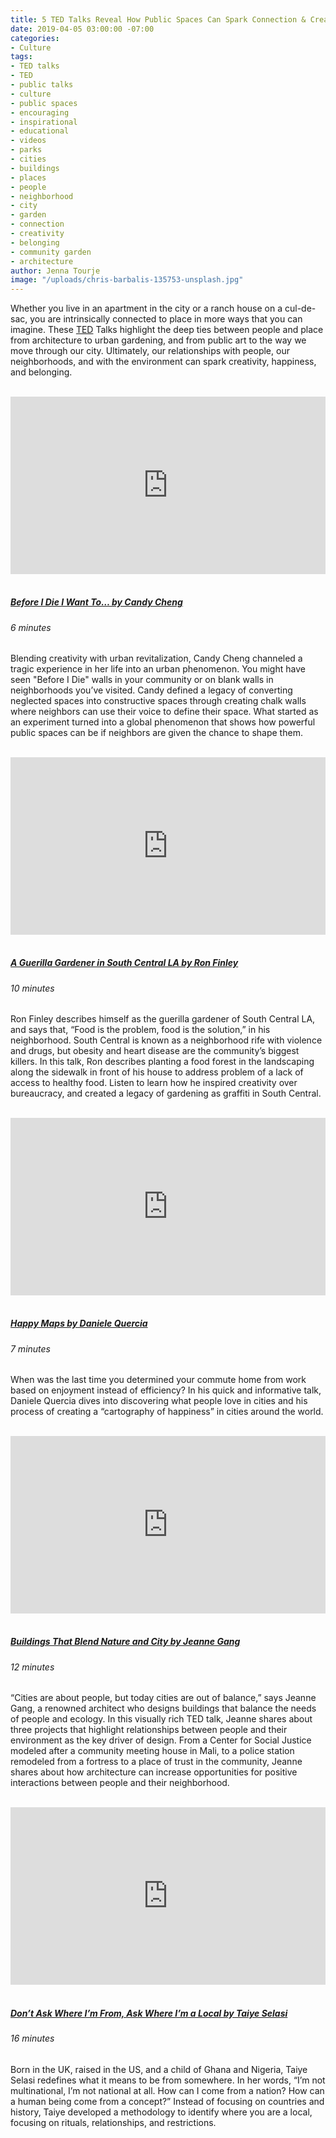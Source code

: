 ```yaml
---
title: 5 TED Talks Reveal How Public Spaces Can Spark Connection & Creativity
date: 2019-04-05 03:00:00 -07:00
categories:
- Culture
tags:
- TED talks
- TED
- public talks
- culture
- public spaces
- encouraging
- inspirational
- educational
- videos
- parks
- cities
- buildings
- places
- people
- neighborhood
- city
- garden
- connection
- creativity
- belonging
- community garden
- architecture
author: Jenna Tourje
image: "/uploads/chris-barbalis-135753-unsplash.jpg"
---
```


Whether you live in an apartment in the city or a ranch house on a cul-de-sac, you are intrinsically connected to place in more ways that you can imagine. These [TED](https://www.ted.com/#/) Talks highlight the deep ties between people and place from architecture to urban gardening, and from public art to the way we move through our city. Ultimately, our relationships with people, our neighborhoods, and with the environment can spark creativity, happiness, and belonging.

<br>

<div style="max-width:854px"><div style="position:relative;height:0;padding-bottom:56.25%"><iframe src="https://embed.ted.com/talks/candy_chang_before_i_die_i_want_to" width="854" height="480" style="position:absolute;left:0;top:0;width:100%;height:100%" frameborder="0" scrolling="no" allowfullscreen></iframe></div></div> 

<br>

##### [Before I Die I Want To… by Candy Cheng](https://www.ted.com/talks/candy_chang_before_i_die_i_want_to)  
###### 6 minutes

Blending creativity with urban revitalization, Candy Cheng channeled a tragic experience in her life into an urban phenomenon. You might have seen "Before I Die" walls in your community or on blank walls in neighborhoods you’ve visited. Candy defined a legacy of converting neglected spaces into constructive spaces through creating chalk walls where neighbors can use their voice to define their space. What started as an experiment turned into a global phenomenon that shows how powerful public spaces can be if neighbors are given the chance to shape them.

<br>

<div style="max-width:854px"><div style="position:relative;height:0;padding-bottom:56.25%"><iframe src="https://embed.ted.com/talks/lang/en/ron_finley_a_guerilla_gardener_in_south_central_la" width="854" height="480" style="position:absolute;left:0;top:0;width:100%;height:100%" frameborder="0" scrolling="no" allowfullscreen></iframe></div></div>

<br>

##### [A Guerilla Gardener in South Central LA by Ron Finley](https://www.ted.com/talks/ron_finley_a_guerilla_gardener_in_south_central_la?language=en)  
###### 10 minutes

Ron Finley describes himself as the guerilla gardener of South Central LA, and says that, “Food is the problem, food is the solution,” in his neighborhood. South Central is known as a neighborhood rife with violence and drugs, but obesity and heart disease are the community’s biggest killers. In this talk, Ron describes planting a food forest in the landscaping along the sidewalk in front of his house to address problem of a lack of access to healthy food. Listen to learn how he inspired creativity over bureaucracy, and created a legacy of gardening as graffiti in South Central. 

<br>

<div style="max-width:854px"><div style="position:relative;height:0;padding-bottom:56.25%"><iframe src="https://embed.ted.com/talks/daniele_quercia_happy_maps" width="854" height="480" style="position:absolute;left:0;top:0;width:100%;height:100%" frameborder="0" scrolling="no" allowfullscreen></iframe></div></div>

<br>

##### [Happy Maps by Daniele Quercia](https://www.ted.com/talks/daniele_quercia_happy_maps)  
###### 7 minutes

When was the last time you determined your commute home from work based on enjoyment instead of efficiency? In his quick and informative talk, Daniele Quercia dives into discovering what people love in cities and his process of creating a “cartography of happiness” in cities around the world. 

<br>

<div style="max-width:854px"><div style="position:relative;height:0;padding-bottom:56.25%"><iframe src="https://embed.ted.com/talks/jeanne_gang_buildings_that_blend_nature_and_city" width="854" height="480" style="position:absolute;left:0;top:0;width:100%;height:100%" frameborder="0" scrolling="no" allowfullscreen></iframe></div></div>

<br>

##### [Buildings That Blend Nature and City by Jeanne Gang](https://www.ted.com/talks/jeanne_gang_buildings_that_blend_nature_and_city)  
###### 12 minutes

“Cities are about people, but today cities are out of balance,” says Jeanne Gang, a renowned architect who designs buildings that balance the needs of people and ecology. In this visually rich TED talk, Jeanne shares about three projects that highlight relationships between people and their environment as the key driver of design. From a Center for Social Justice modeled after a community meeting house in Mali, to a police station remodeled from a fortress to a place of trust in the community, Jeanne shares about how architecture can increase opportunities for positive interactions between people and their neighborhood.

<br>

<div style="max-width:854px"><div style="position:relative;height:0;padding-bottom:56.25%"><iframe src="https://embed.ted.com/talks/lang/en/taiye_selasi_don_t_ask_where_i_m_from_ask_where_i_m_a_local" width="854" height="480" style="position:absolute;left:0;top:0;width:100%;height:100%" frameborder="0" scrolling="no" allowfullscreen></iframe></div></div>

<br>

##### [Don’t Ask Where I’m From, Ask Where I’m a Local by Taiye Selasi](https://www.ted.com/talks/taiye_selasi_don_t_ask_where_i_m_from_ask_where_i_m_a_local?language=en)  
###### 16 minutes

Born in the UK, raised in the US, and a child of Ghana and Nigeria, Taiye Selasi redefines what it means to be from somewhere. In her words, “I’m not multinational, I’m not national at all. How can I come from a nation? How can a human being come from a concept?” Instead of focusing on countries and history, Taiye developed a methodology to identify where you are a local, focusing on rituals, relationships, and restrictions. 